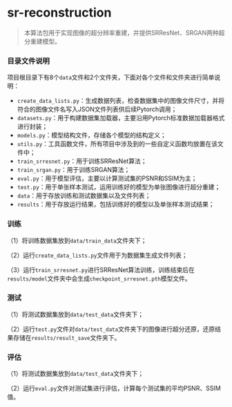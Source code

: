 # sr-reconstruction
>本算法包用于实现图像的超分辨率重建，并提供SRResNet、SRGAN两种超分重建模型。

### 目录文件说明
项目根目录下有8个```data```文件和2个文件夹，下面对各个文件和文件夹进行简单说明：

- ```create_data_lists.py```：生成数据列表，检查数据集中的图像文件尺寸，并将符合的图像文件名写入JSON文件列表供后续Pytorch调用；
- ```datasets.py```：用于构建数据集加载器，主要沿用Pytorch标准数据加载器格式进行封装；
- ```models.py```：模型结构文件，存储各个模型的结构定义；
- ```utils.py```：工具函数文件，所有项目中涉及到的一些自定义函数均放置在该文件中；
- ```train_srresnet.py```：用于训练SRResNet算法；
- ```train_srgan.py```：用于训练SRGAN算法；
- ```eval.py```：用于模型评估，主要以计算测试集的PSNR和SSIM为主；
- ```test.py```：用于单张样本测试，运用训练好的模型为单张图像进行超分重建；
- ```data```：用于存放训练和测试数据集以及文件列表；
- ```results```：用于存放运行结果，包括训练好的模型以及单张样本测试结果；

### 训练
（1）将训练数据集放到```data/train_data```文件夹下；

（2）运行```create_data_lists.py```文件用于为数据集生成文件列表；

（3）运行```train_srresnet.py```进行SRResNet算法训练，训练结束后在```results/model```文件夹中会生成```checkpoint_srresnet.pth```模型文件。

### 测试
（1）将测试数据集放到```data/test_data```文件夹下；

（2）运行```test.py```文件对```data/test_data```文件夹下的图像进行超分还原，还原结果存储在```results/result_save```文件夹下。

### 评估
（1）将测试数据集放到```data/test_data```文件夹下；

（2）运行```eval.py```文件对测试集进行评估，计算每个测试集的平均PSNR、SSIM值。

